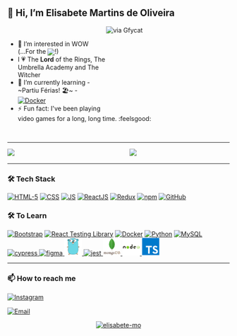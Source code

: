## 👋 Hi, I’m Elisabete Martins de Oliveira
<img src="https://thumbs.gfycat.com/DistantIllinformedBoutu-max-1mb.gif" width="280" height="180" align="right" alt="via Gfycat"/>
</br>

- 👀 I’m interested in WOW (...For the <img align="center" src="https://img.icons8.com/color/30/world-of-warcraft-horde.png" />!)
- I :heartpulse: The **Lord** of the Rings, The Umbrella Academy and The Witcher
- 🌱 I’m currently learning - ~Partiu Férias! :beach_umbrella:~ - <a href="https://www.docker.com/"><img align="top" alt="Docker" src="https://img.shields.io/badge/Docker-2496ED?style=for-the-badge&logo=docker&logoColor=white" width=70px/></a>
- ⚡ Fun fact: I've been playing video games for a long, long time. :feelsgood:
</br>
<hr>
<img align="left" float="center" src="https://github-readme-stats.vercel.app/api?username=Elisabete-MO&count_private=true&show_icons=true&theme=transparent&hide_border=true" width="55%"/>
 <img src="https://github-readme-stats.vercel.app/api/top-langs/?username=Elisabete-MO&langs_count=8&theme=transparent&hide_border=true" width="35%"/>
<hr>
<h3>🛠 Tech Stack</h3>

<a href="https://html.spec.whatwg.org/multipage/"><img src="https://img.icons8.com/color/48/000000/html-5.png" alt="HTML-5"/></a>
<a href="https://www.w3.org/Style/CSS/Overview.en.html"><img src="https://img.icons8.com/color/48/000000/css3.png" alt="CSS"/></a>
<a href="https://www.javascript.com/"><img src="https://img.icons8.com/color/48/000000/javascript.png" alt="JS"/></a>
<a href="https://reactjs.org/"><img src="https://img.icons8.com/color/48/000000/react-native.png" alt="ReactJS"/></a>
<a href="https://redux.js.org/"><img src="https://img.icons8.com/color/48/000000/redux.png" alt="Redux"/></a> 
<a href="https://www.npmjs.com/"><img alt="npm" src="https://img.icons8.com/color/48/000000/npm.png" /></a>
<a href="https://github.com/"><img src="https://img.icons8.com/color/48/000000/github--v1.png" alt="GitHub"/></a>

<h3>🛠 To Learn</h3>

<a href="https://getbootstrap.com/" target="_blank"><img alt="Bootstrap" src="https://img.icons8.com/color/48/000000/bootstrap.png" /></a>
<a href="https://testing-library.com/" target="_blank"><img alt="React Testing Library" src="https://testing-library.com/img/octopus-128x128.png" width="48px"/></a>
<a href="https://www.docker.com/" target="_blank"><img alt="Docker" src="https://img.icons8.com/color/48/000000/docker.png"/></a>
<a href="https://python.org/" target="_blank"><img alt="Python" src="https://img.icons8.com/color/48/000000/python.png" /></a>
<a href="https://www.MySQL.com/" target="_blank"><img alt="MySQL" src="https://img.icons8.com/color/48/000000/mysql.png"/></a>
<a href="https://www.cypress.io" target="_blank"> <img src="https://raw.githubusercontent.com/simple-icons/simple-icons/6e46ec1fc23b60c8fd0d2f2ff46db82e16dbd75f/icons/cypress.svg" alt="cypress" width="40" height="40"/> </a> 
<a href="https://www.figma.com/" target="_blank"> <img src="https://www.vectorlogo.zone/logos/figma/figma-icon.svg" alt="figma" width="40" height="40"/> </a> 
<a href="https://golang.org" target="_blank"> <img src="https://raw.githubusercontent.com/devicons/devicon/master/icons/go/go-original.svg" alt="go" width="40" height="40"/> </a> 
<a href="https://jestjs.io" target="_blank"> <img src="https://www.vectorlogo.zone/logos/jestjsio/jestjsio-icon.svg" alt="jest" width="40" height="40"/> </a> <a href="https://www.mongodb.com/" target="_blank"> <img src="https://raw.githubusercontent.com/devicons/devicon/master/icons/mongodb/mongodb-original-wordmark.svg" alt="mongodb" width="40" height="40"/> </a> 
<a href="https://nodejs.org" target="_blank"> <img src="https://raw.githubusercontent.com/devicons/devicon/master/icons/nodejs/nodejs-original-wordmark.svg" alt="nodejs" width="40" height="40"/> </a> 
<a href="https://www.typescriptlang.org/" target="_blank"> <img src="https://raw.githubusercontent.com/devicons/devicon/master/icons/typescript/typescript-original.svg" alt="typescript" width="40" height="40"/> </a> 

<hr>
<h3> 📫 How to reach me </h3>

<p>
   
 <!-- <a href="https://www.linkedin.com/in/pramod-kumar-4aa47616b/" target="blank">
  <img align="center" alt="Pramod's LinkedIn" width="30px" src="https://www.vectorlogo.zone/logos/linkedin/linkedin-icon.svg" /> &nbsp; &nbsp;
 </a> -->
 <a href="https://www.instagram.com/bete.mrt/" target="blank"><img align="center" alt="Instagram" width="30px" src="https://www.vectorlogo.zone/logos/instagram/instagram-icon.svg" /></a>
<!--  <a href="https://twitter.com/pramod2107" target="blank"><img align="center" alt="Twitter" width="30px" src="https://www.vectorlogo.zone/logos/twitter/twitter-official.svg" /></a> -->
 <a href="mailto:bete.mrt@gmail.com" target="blank"><img align="center" alt="Email" width="30px" src="https://www.vectorlogo.zone/logos/gmail/gmail-icon.svg" /></a>

 <p align="center"> <a href="https://github.com/ryo-ma/github-profile-trophy"><img src="https://github-profile-trophy.vercel.app/?username=elisabete-mo" alt="elisabete-mo" /></a> </p>

<!---
Elisabete-MO/Elisabete-MO is a ✨ special ✨ repository because its `README.md` (this file) appears on your GitHub profile.
You can click the Preview link to take a look at your changes.
--->
